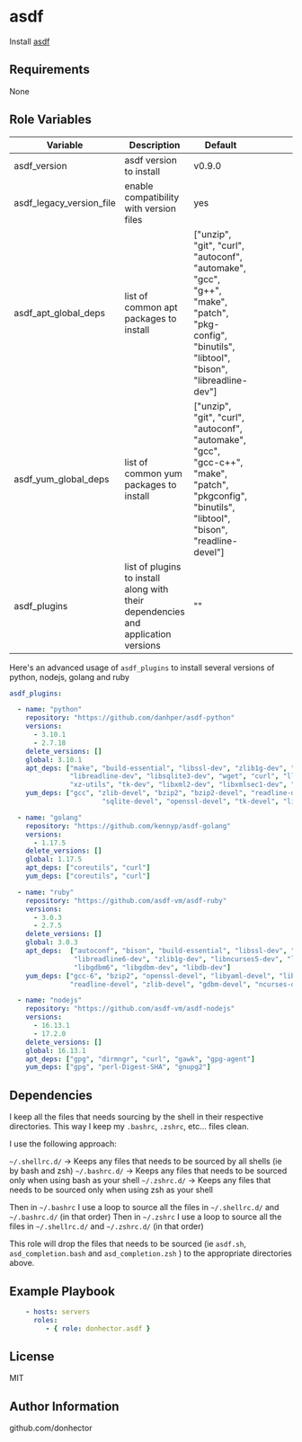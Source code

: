 asdf
=========

Install [asdf](https://github.com/asdf-vm/asdf)

Requirements
------------

None

Role Variables
--------------

| Variable                 | Description                                                                       | Default                                                                                                                                              |   |   |   |   |   |   |
|--------------------------|-----------------------------------------------------------------------------------|------------------------------------------------------------------------------------------------------------------------------------------------------|---|---|---|---|---|---|
| asdf_version             | asdf version to install                                                           | v0.9.0                                                                                                                                               |   |   |   |   |   |   |
| asdf_legacy_version_file | enable compatibility with version files                                           | yes                                                                                                                                                  |   |   |   |   |   |   |
| asdf_apt_global_deps     | list of common apt packages to install                                            |  ["unzip", "git", "curl", "autoconf", "automake", "gcc", "g++", "make", "patch", "pkg-config", "binutils", "libtool", "bison", "libreadline-dev"]    |   |   |   |   |   |   |
| asdf_yum_global_deps     | list of common yum packages to install                                            |  ["unzip", "git", "curl", "autoconf", "automake", "gcc", "gcc-c++", "make", "patch", "pkgconfig", "binutils", "libtool", "bison", "readline-devel"]  |   |   |   |   |   |   |
| asdf_plugins             | list of plugins to install along with their dependencies and application versions | ""                                                                                                                                                   |   |   |   |   |   |   |

Here's an advanced usage of `asdf_plugins` to install several versions of python, nodejs, golang and ruby

```yaml
asdf_plugins:

  - name: "python"
    repository: "https://github.com/danhper/asdf-python"
    versions:
      - 3.10.1
      - 2.7.18
    delete_versions: []
    global: 3.10.1
    apt_deps: ["make", "build-essential", "libssl-dev", "zlib1g-dev", "libbz2-dev",
               "libreadline-dev", "libsqlite3-dev", "wget", "curl", "llvm", "libncursesw5-dev",
               "xz-utils", "tk-dev", "libxml2-dev", "libxmlsec1-dev", "libffi-dev", "liblzma-dev"]
    yum_deps: ["gcc", "zlib-devel", "bzip2", "bzip2-devel", "readline-devel", "sqlite",
                       "sqlite-devel", "openssl-devel", "tk-devel", "libffi-devel", "xz-devel"]

  - name: "golang"
    repository: "https://github.com/kennyp/asdf-golang"
    versions:
      - 1.17.5
    delete_versions: []
    global: 1.17.5
    apt_deps: ["coreutils", "curl"]
    yum_deps: ["coreutils", "curl"]

  - name: "ruby"
    repository: "https://github.com/asdf-vm/asdf-ruby"
    versions:
      - 3.0.3
      - 2.7.5
    delete_versions: []
    global: 3.0.3
    apt_deps:  ["autoconf", "bison", "build-essential", "libssl-dev", "libyaml-dev",
                "libreadline6-dev", "zlib1g-dev", "libncurses5-dev", "libffi-dev",
                "libgdbm6", "libgdbm-dev", "libdb-dev"]
    yum_deps: ["gcc-6", "bzip2", "openssl-devel", "libyaml-devel", "libffi-devel",
               "readline-devel", "zlib-devel", "gdbm-devel", "ncurses-devel"]

  - name: "nodejs"
    repository: "https://github.com/asdf-vm/asdf-nodejs"
    versions:
      - 16.13.1
      - 17.2.0
    delete_versions: []
    global: 16.13.1
    apt_deps: ["gpg", "dirmngr", "curl", "gawk", "gpg-agent"]
    yum_deps: ["gpg", "perl-Digest-SHA", "gnupg2"]
```

Dependencies
------------

I keep all the files that needs sourcing by the shell in their respective directories. This way I keep
my `.bashrc`, `.zshrc`, etc... files clean.

I use the following approach:

`~/.shellrc.d/` -> Keeps any files that needs to be sourced by all shells (ie by bash and zsh)
`~/.bashrc.d/` -> Keeps any files that needs to be sourced only when using bash as your shell
`~/.zshrc.d/` -> Keeps any files that needs to be sourced only when using zsh as your shell

Then in `~/.bashrc` I use a loop to source all the files in `~/.shellrc.d/` and `~/.bashrc.d/` (in that order)
Then in `~/.zshrc` I use a loop to source all the files in `~/.shellrc.d/` and `~/.zshrc.d/` (in that order)

This role will drop the files that needs to be sourced (ie `asdf.sh`, `asd_completion.bash` and `asd_completion.zsh` )
to the appropriate directories above.

Example Playbook
----------------

```yaml
    - hosts: servers
      roles:
         - { role: donhector.asdf }
```

License
-------

MIT

Author Information
------------------

github.com/donhector
